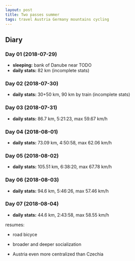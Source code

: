 ```yaml
---
layout: post
title: Two passes summer
tags: travel Austria Germany mountains cycling
---
```


## Diary

### Day 01 (2018-07-29)

  * **sleeping:** bank of Danube near TODO
  * **daily stats:** 82 km (incomplete stats)

### Day 02 (2018-07-30)

  * **daily stats:** 30+50 km, 90 km by train (incomplete stats)

### Day 03 (2018-07-31)

  * **daily stats:** 86.7 km, 5:21:23, max 59.67 km/h

### Day 04 (2018-08-01)

  * **daily stats:** 73.09 km, 4:50:58, max 62.06 km/h

### Day 05 (2018-08-02)

  * **daily stats:** 105.51 km, 6:38:20, max 67.78 km/h

### Day 06 (2018-08-03)

  * **daily stats:** 94.6 km, 5:46:26, max 57.46 km/h

### Day 07 (2018-08-04)

  * **daily stats:** 44.6 km, 2:43:58, max 58.55 km/h

resumes:
- road bicyce
- broader and deeper socialization

- Austria even more centralized than Czechia
